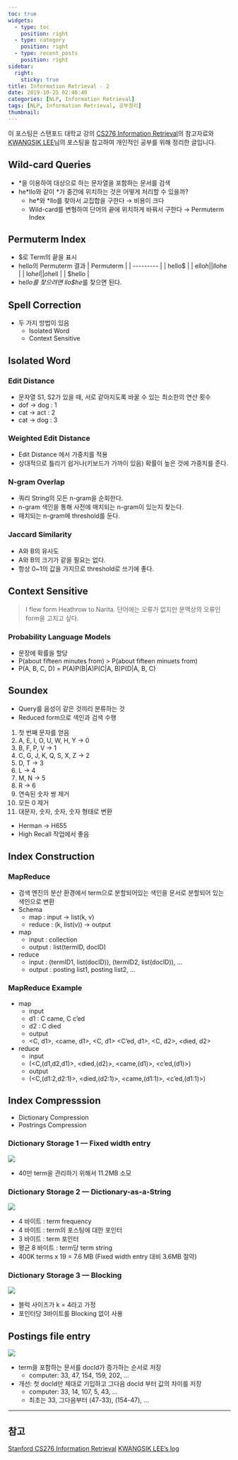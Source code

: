```yaml
---
toc: true
widgets:
  - type: toc
    position: right
  - type: category
    position: right
  - type: recent_posts
    position: right
sidebar:
  right:
    sticky: true
title: Information Retrieval - 2
date: 2019-10-25 02:40:40
categories: [NLP, Information Retrieval]
tags: [NLP, Information Retrieval, 공부정리]
thumbnail:
---
```


이 포스팅은 스탠포드 대학교 강의 [CS276 Information Retrieval](http://web.stanford.edu/class/cs276/)의 참고자료와 [KWANGSIK LEE](http://www.kwangsiklee.com/tag/cs276-information-retrieval/page/2/)님의 포스팅을 참고하여 개인적인 공부를 위해 정리한 글입니다.

<!-- more -->

## Wild-card Queries
- *을 이용하여 대상으로 하는 문자열을 포함하는 문서를 검색
- he*llo와 같이 *가 중간에 위치하는 것은 어떻게 처리할 수 있을까?
    - he*와 *llo를 찾아서 교집합을 구한다 → 비용이 크다
    - Wild-card를 변형하여 단어의 끝에 위치하게 바꿔서 구한다 → Permuterm Index

## Permuterm Index
- $로 Term의 끝을 표시
- hello의  Permuterm 결과
| Permuterm |
| --------- |
| hello$    |
| ello$h    |
| llo$he    |
| lo$hel    |
| o$hell    |
| $hello    |
- he*llo를 찾으려면 llo$he*를 찾으면 된다.

## Spell Correction
- 두 가지 방법이 있음
    - Isolated Word
    - Context Sensitive

## Isolated Word
### Edit Distance
- 문자열 S1, S2가 있을 때, 서로 같아지도록 바꿀 수 있는 최소한의 연산 횟수
- dof → dog : 1
- cat → act : 2
- cat → dog : 3

### Weighted Edit Distance
- Edit Distance 에서 가중치를 적용
- 상대적으로 틀리기 쉽거나(키보드가 가까이 있음) 확률이 높은 것에 가중치를 준다.

### N-gram Overlap
- 쿼리 String의 모든 n-gram을 순회한다.
- n-gram 색인을 통해 사전에 매치되는 n-gram이 있는지 찾는다.
- 매치되는 n-gram에 threshold를 둔다.

### Jaccard Similarity
- A와 B의 유사도
- A와 B의 크기가 같을 필요는 없다.
- 항상 0~1의 값을 가지므로 threshold로 쓰기에 좋다.

## Context Sensitive
> I flew form Heathrow to Narita.
단어에는 오류가 없지만 문맥상의 오류인 form을 고치고 싶다.

### Probability Language Models
- 문장에 확률을 할당
- P(about fifteen minutes from) > P(about fifteen minuets from)
- P(A, B, C, D) = P(A)P(B|A)P(C|A, B)P(D|A, B, C)

## Soundex
- Query를 음성이 같은 것끼리 분류하는 것
- Reduced form으로 색인과 검색 수행
1. 첫 번째 문자를 얻음
2. A, E, I, O, U, W, H, Y → 0
3. B, F, P, V → 1
4. C, G, J, K, Q, S, X, Z → 2
5. D, T → 3
6. L → 4
7. M, N → 5
8. R → 6
9. 연속된 숫자 쌍 제거
10. 모든 0 제거
11. 대문자, 숫자, 숫자, 숫자 형태로 변환
- Herman → H655
- High Recall 작업에서 좋음

## Index Construction
### MapReduce
- 검색 엔진의 분산 환경에서 term으로 분할되어있는 색인을 문서로 분할되어 있는 색인으로 변환
- Schema
    - map : input → list(k, v)
    - reduce : (k, list(v)) → output
- map
    - input : collection
    - output : list(termID, docID)
- reduce
    - input : (termID1, list(docID)), (termID2, list(docID)), …
    - output : posting list1, posting list2, …
    
### MapReduce Example
- map
    - input
    - d1 : C came, C c’ed
    - d2 : C died
    - output
    - <C, d1>, <came, d1>, <C, d1> <C’ed, d1>, <C, d2>, <died, d2>
- reduce
    - input
    - (<C,(d1,d2,d1)>, <died,(d2)>, <came,(d1)>, <c’ed,(d1)>)
    - output
    - (<C,(d1:2,d2:1)>, <died,(d2:1)>, <came,(d1:1)>, <c’ed,(d1:1)>)

## Index Compresssion
- Dictionary Compression
- Postrings Compression

### Dictionary Storage 1 — Fixed width entry
![](http://www.kwangsiklee.com/wp-content/uploads/2017/11/searchengine2_0500.png)
- 40만 term을 관리하기 위해서 11.2MB 소모

### Dictionary Storage 2 — Dictionary-as-a-String
![](http://www.kwangsiklee.com/wp-content/uploads/2017/11/searchengine2_0700.png)
- 4 바이트 : term frequency
- 4 바이트 : term의 포스팅에 대한 포인터
- 3 바이트 : term 포인터
- 평균 8 바이트 : term당 term string
- 400K terms x 19 = 7.6 MB (Fixed width entry 대비 3.6MB 절약)

### Dictionary Storage 3 — Blocking
![](http://www.kwangsiklee.com/wp-content/uploads/2017/11/searchengine2_0800-1.png)
- 블럭 사이즈가 k = 4라고 가정
- 포인터당 3바이트를 Blocking 없이 사용

## Postings file entry
![](http://www.kwangsiklee.com/wp-content/uploads/2017/11/searchengine2_0600.png)
- term을 포함하는 문서를 docId가 증가하는 순서로 저장
    - computer: 33, 47, 154, 159, 202, …
- 개선: 첫 docId만 제대로 기입하고 그다음 docId 부터 값의 차이를 저장
    - computer: 33, 14, 107, 5, 43, …
    - 최초는 33, 그다음부터 (47-33), (154-47), …

---

## 참고
[Stanford CS276 Information Retrieval](http://web.stanford.edu/class/cs276/)
[KWANGSIK LEE’s log](http://www.kwangsiklee.com/tag/cs276-information-retrieval/page/3/)